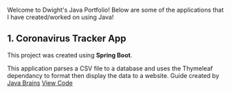 Welcome to Dwight's Java Portfolio! Below are some of the applications that I have created/worked on using Java!

## 1. Coronavirus Tracker App

This project was created using **Spring Boot**. 

This application parses a CSV file to a database and uses the Thymeleaf dependancy to format then display the data to a website. Guide created by [Java Brains](https://www.youtube.com/watch?v=8hjNG9GZGnQ) [View Code](https://github.com/dmcleish91/dmcleish91.github.io/tree/master/COVID-19-Tracker/src/main/java/com/dmcleish91/COVID19Tracker)
